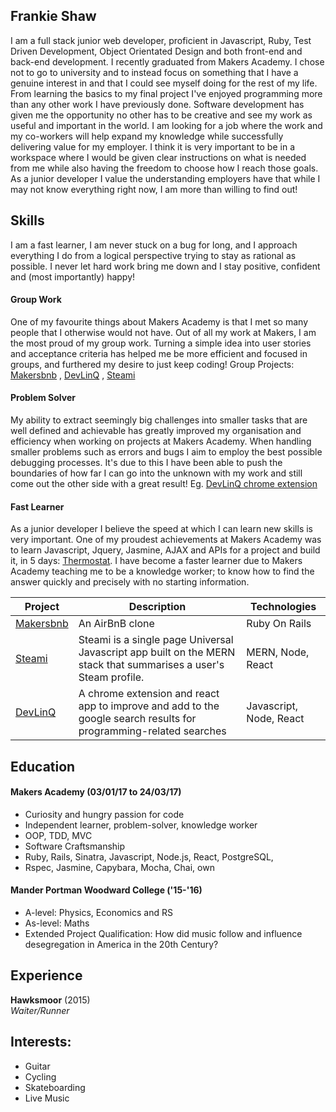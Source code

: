 ## Frankie Shaw

I am a full stack junior web developer, proficient in Javascript, Ruby, Test Driven Development, Object Orientated Design and both front-end and back-end development. I recently graduated from Makers Academy. I chose not to go to university and to instead focus on something that I have a genuine interest in and that I could see myself doing for the rest of my life. From learning the basics to my final project I've enjoyed programming more than any other work I have previously done. Software development has given me the opportunity no other has to be creative and see my work as useful and important in the world.
I am looking for a job where the work and my co-workers will help expand my knowledge while successfully delivering value for my employer. I think it is very important to be in a workspace where I would be given clear instructions on what is needed from me while also having the freedom to choose how I reach those goals. As a junior developer I value the understanding employers have that while I may not know everything right now, I am more than willing to find out!

## Skills

I am a fast learner, I am never stuck on a bug for long, and I approach everything I do from a logical perspective trying to stay as rational as possible. I never let hard work bring me down and I stay positive, confident and (most importantly) happy!

#### Group Work

One of my favourite things about Makers Academy is that I met so many people that I otherwise would not have. Out of all my work at Makers, I am the most proud of my group work. Turning a simple idea into user stories and acceptance criteria has helped me be more efficient and focused in groups, and furthered my desire to just keep coding! Group Projects: [Makersbnb](https://github.com/frankiefy/Makersbnb) , [DevLinQ](https://github.com/pedrocastanheira77/devlinq) , [Steami](https://github.com/bvjones/Steami)

#### Problem Solver

My ability to extract seemingly big challenges into smaller tasks that are well defined and achievable has greatly improved my organisation and efficiency when working on projects at Makers Academy. When handling smaller problems such as errors and bugs I aim to employ the best possible debugging processes. It's due to this I have been able to push the boundaries of how far I can go into the unknown with my work and still come out the other side with a great result! Eg. [DevLinQ chrome extension](https://github.com/pedrocastanheira77/devlinq)

#### Fast Learner

As a junior developer I believe the speed at which I can learn new skills is very important. One of my proudest achievements at Makers Academy was to learn Javascript, Jquery, Jasmine, AJAX and APIs for a project and build it, in 5 days: [Thermostat](https://github.com/frankiefy/Thermo). I have become a faster learner due to Makers Academy teaching me to be a knowledge worker; to know how to find the answer quickly and precisely with no starting information.


| Project   | Description | Technologies |
|---        |---         |---           |
| [Makersbnb](https://github.com/frankiefy/Makersbnb) | An AirBnB clone | Ruby On Rails |
| [Steami](https://github.com/bvjones/Steami) | Steami is a single page Universal Javascript app built on the MERN stack that summarises a user's Steam profile. | MERN, Node, React |
| [DevLinQ](https://github.com/pedrocastanheira77/devlinq) | A chrome extension and react app to improve and add to the google search results for programming-related searches | Javascript, Node, React |


## Education

#### Makers Academy (03/01/17 to 24/03/17)

- Curiosity and hungry passion for code
- Independent learner, problem-solver, knowledge worker
- OOP, TDD, MVC
- Software Craftsmanship
- Ruby, Rails, Sinatra, Javascript, Node.js, React, PostgreSQL,
- Rspec, Jasmine, Capybara, Mocha, Chai, own

#### Mander Portman Woodward College  ('15-'16)

- A-level: Physics, Economics and RS
- As-level: Maths
- Extended Project Qualification: How did music follow and influence desegregation in America in the 20th Century?

## Experience

**Hawksmoor** (2015)    
*Waiter/Runner*  
  
## Interests:

- Guitar
- Cycling
- Skateboarding
- Live Music
